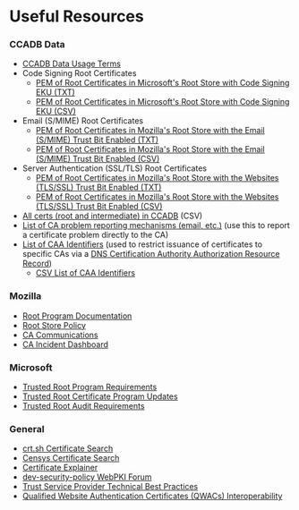 # Useful Resources #

### CCADB Data ###
* [CCADB Data Usage Terms](rootstores/usage#ccadb-data-usage-terms) 
* Code Signing Root Certificates
  * [PEM of Root Certificates in Microsoft's Root Store with Code Signing EKU (TXT)](https://ccadb-public.secure.force.com/microsoft/IncludedRootsPEMTxtForMSFT?TrustBitsInclude=Code%20Signing)
  * [PEM of Root Certificates in Microsoft's Root Store with Code Signing EKU (CSV)](https://ccadb-public.secure.force.com/microsoft/IncludedRootsPEMCSVForMSFT?TrustBitsInclude=Code%20Signing)
* Email (S/MIME) Root Certificates
  * [PEM of Root Certificates in Mozilla's Root Store with the Email (S/MIME) Trust Bit Enabled (TXT)](https://ccadb-public.secure.force.com/mozilla/IncludedRootsPEMTxt?TrustBitsInclude=Email)
  * [PEM of Root Certificates in Mozilla's Root Store with the Email (S/MIME) Trust Bit Enabled (CSV)](https://ccadb-public.secure.force.com/mozilla/IncludedRootsPEMCSV?TrustBitsInclude=Email)
* Server Authentication (SSL/TLS) Root Certificates
  * [PEM of Root Certificates in Mozilla's Root Store with the Websites (TLS/SSL) Trust Bit Enabled (TXT)](https://ccadb-public.secure.force.com/mozilla/IncludedRootsPEMTxt?TrustBitsInclude=Websites)
  * [PEM of Root Certificates in Mozilla's Root Store with the Websites (TLS/SSL) Trust Bit Enabled (CSV)](https://ccadb-public.secure.force.com/mozilla/IncludedRootsPEMCSV?TrustBitsInclude=Websites)
* [All certs (root and intermediate) in CCADB](http://ccadb-public.secure.force.com/ccadb/AllCertificateRecordsCSVFormat) (CSV)
* [List of CA problem reporting mechanisms (email, etc.)](https://ccadb-public.secure.force.com/ccadb/AllProblemReportingMechanismsReport) (use this to report a certificate problem directly to the CA)
* [List of CAA Identifiers](https://ccadb-public.secure.force.com/ccadb/AllCAAIdentifiersReport) (used to restrict issuance of certificates to specific CAs via a [DNS Certification Authority Authorization Resource Record](https://tools.ietf.org/html/rfc6844))
    * [CSV List of CAA Identifiers](https://ccadb-public.secure.force.com/ccadb/AllCAAIdentifiersReportCSV) 

### Mozilla ###
* [Root Program Documentation](https://wiki.mozilla.org/CA)
* [Root Store Policy](https://www.mozilla.org/about/governance/policies/security-group/certs/policy/)
* [CA Communications](https://wiki.mozilla.org/CA/Communications)
* [CA Incident Dashboard](https://wiki.mozilla.org/CA/Incident_Dashboard)

### Microsoft ###
* [Trusted Root Program Requirements](https://aka.ms/RootCert)
* [Trusted Root Certificate Program Updates](https://aka.ms/rootupdates)
* [Trusted Root Audit Requirements](http://aka.ms/auditreqs)

### General ###
* [crt.sh Certificate Search](https://crt.sh/)
* [Censys Certificate Search](https://censys.io/)
* [Certificate Explainer](https://tls-observatory.services.mozilla.com/static/certsplainer.html)
* [dev-security-policy WebPKI Forum](https://groups.google.com/a/mozilla.org/g/dev-security-policy )
* [Trust Service Provider Technical Best Practices](/documents/TSP_Technical_Best_Practices_eIDAS.pdf)
* [Qualified Website Authentication Certificates (QWACs) Interoperability](/documents/Qualified_Website_Authentication_Certificates_Interoperability.pdf)
